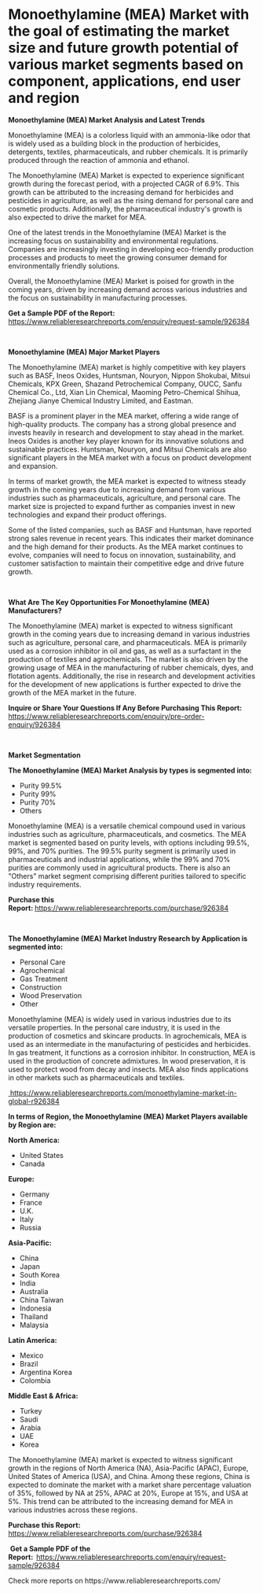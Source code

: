 <p><h1>Monoethylamine (MEA) Market with the goal of estimating the market size and future growth potential of various market segments based on component, applications, end user and region</h1></p><p><strong>Monoethylamine (MEA) Market Analysis and Latest Trends</strong></p>
<p><p>Monoethylamine (MEA) is a colorless liquid with an ammonia-like odor that is widely used as a building block in the production of herbicides, detergents, textiles, pharmaceuticals, and rubber chemicals. It is primarily produced through the reaction of ammonia and ethanol.</p><p>The Monoethylamine (MEA) Market is expected to experience significant growth during the forecast period, with a projected CAGR of 6.9%. This growth can be attributed to the increasing demand for herbicides and pesticides in agriculture, as well as the rising demand for personal care and cosmetic products. Additionally, the pharmaceutical industry's growth is also expected to drive the market for MEA.</p><p>One of the latest trends in the Monoethylamine (MEA) Market is the increasing focus on sustainability and environmental regulations. Companies are increasingly investing in developing eco-friendly production processes and products to meet the growing consumer demand for environmentally friendly solutions.</p><p>Overall, the Monoethylamine (MEA) Market is poised for growth in the coming years, driven by increasing demand across various industries and the focus on sustainability in manufacturing processes.</p></p>
<p><strong>Get a Sample PDF of the Report:&nbsp;</strong> <a href="https://www.reliableresearchreports.com/enquiry/request-sample/926384">https://www.reliableresearchreports.com/enquiry/request-sample/926384</a></p>
<p>&nbsp;</p>
<p><strong>Monoethylamine (MEA) Major Market Players</strong></p>
<p><p>The Monoethylamine (MEA) market is highly competitive with key players such as BASF, Ineos Oxides, Huntsman, Nouryon, Nippon Shokubai, Mitsui Chemicals, KPX Green, Shazand Petrochemical Company, OUCC, Sanfu Chemical Co., Ltd, Xian Lin Chemical, Maoming Petro-Chemical Shihua, Zhejiang Jianye Chemical Industry Limited, and Eastman.</p><p>BASF is a prominent player in the MEA market, offering a wide range of high-quality products. The company has a strong global presence and invests heavily in research and development to stay ahead in the market. Ineos Oxides is another key player known for its innovative solutions and sustainable practices. Huntsman, Nouryon, and Mitsui Chemicals are also significant players in the MEA market with a focus on product development and expansion.</p><p>In terms of market growth, the MEA market is expected to witness steady growth in the coming years due to increasing demand from various industries such as pharmaceuticals, agriculture, and personal care. The market size is projected to expand further as companies invest in new technologies and expand their product offerings.</p><p>Some of the listed companies, such as BASF and Huntsman, have reported strong sales revenue in recent years. This indicates their market dominance and the high demand for their products. As the MEA market continues to evolve, companies will need to focus on innovation, sustainability, and customer satisfaction to maintain their competitive edge and drive future growth.</p></p>
<p>&nbsp;</p>
<p><strong>What Are The Key Opportunities For Monoethylamine (MEA) Manufacturers?</strong></p>
<p><p>The Monoethylamine (MEA) market is expected to witness significant growth in the coming years due to increasing demand in various industries such as agriculture, personal care, and pharmaceuticals. MEA is primarily used as a corrosion inhibitor in oil and gas, as well as a surfactant in the production of textiles and agrochemicals. The market is also driven by the growing usage of MEA in the manufacturing of rubber chemicals, dyes, and flotation agents. Additionally, the rise in research and development activities for the development of new applications is further expected to drive the growth of the MEA market in the future.</p></p>
<p><strong>Inquire or Share Your Questions If Any Before Purchasing This Report:</strong> <a href="https://www.reliableresearchreports.com/enquiry/pre-order-enquiry/926384">https://www.reliableresearchreports.com/enquiry/pre-order-enquiry/926384</a></p>
<p>&nbsp;</p>
<p><strong>Market Segmentation</strong></p>
<p><strong>The Monoethylamine (MEA) Market Analysis by types is segmented into:</strong></p>
<p><ul><li>Purity 99.5%</li><li>Purity 99%</li><li>Purity 70%</li><li>Others</li></ul></p>
<p><p>Monoethylamine (MEA) is a versatile chemical compound used in various industries such as agriculture, pharmaceuticals, and cosmetics. The MEA market is segmented based on purity levels, with options including 99.5%, 99%, and 70% purities. The 99.5% purity segment is primarily used in pharmaceuticals and industrial applications, while the 99% and 70% purities are commonly used in agricultural products. There is also an "Others" market segment comprising different purities tailored to specific industry requirements.</p></p>
<p><strong>Purchase this Report:&nbsp;</strong><a href="https://www.reliableresearchreports.com/purchase/926384">https://www.reliableresearchreports.com/purchase/926384</a></p>
<p>&nbsp;</p>
<p><strong>The Monoethylamine (MEA) Market Industry Research by Application is segmented into:</strong></p>
<p><ul><li>Personal Care</li><li>Agrochemical</li><li>Gas Treatment</li><li>Construction</li><li>Wood Preservation</li><li>Other</li></ul></p>
<p><p>Monoethylamine (MEA) is widely used in various industries due to its versatile properties. In the personal care industry, it is used in the production of cosmetics and skincare products. In agrochemicals, MEA is used as an intermediate in the manufacturing of pesticides and herbicides. In gas treatment, it functions as a corrosion inhibitor. In construction, MEA is used in the production of concrete admixtures. In wood preservation, it is used to protect wood from decay and insects. MEA also finds applications in other markets such as pharmaceuticals and textiles.</p></p>
<p><a href="https://www.reliableresearchreports.com/monoethylamine-market-in-global-r926384">&nbsp;https://www.reliableresearchreports.com/monoethylamine-market-in-global-r926384</a></p>
<p><strong>In terms of Region, the Monoethylamine (MEA) Market Players available by Region are:</strong></p>
<p>
    <p> <strong> North America: </strong>
        <ul>
            <li>United States</li>
            <li>Canada</li>
        </ul>
        </p> 
    <p> <strong> Europe: </strong>
        <ul>
            <li>Germany</li>
            <li>France</li>
            <li>U.K.</li>
            <li>Italy</li>
            <li>Russia</li>
        </ul>
        </p> 
    <p> <strong> Asia-Pacific: </strong>
        <ul>
            <li>China</li>
            <li>Japan</li>
            <li>South Korea</li>
            <li>India</li>
            <li>Australia</li>
            <li>China Taiwan</li>
            <li>Indonesia</li>
            <li>Thailand</li>
            <li>Malaysia</li>
        </ul>
        </p> 
    <p> <strong> Latin America: </strong>
        <ul>
            <li>Mexico</li>
            <li>Brazil</li>
            <li>Argentina Korea</li>
            <li>Colombia</li>
        </ul>
        </p> 
    <p> <strong> Middle East & Africa: </strong>
        <ul>
            <li>Turkey</li>
            <li>Saudi</li>
            <li>Arabia</li>
            <li>UAE</li>
            <li>Korea</li>
        </ul>
    </p>
    </p>
<p><p>The Monoethylamine (MEA) market is expected to witness significant growth in the regions of North America (NA), Asia-Pacific (APAC), Europe, United States of America (USA), and China. Among these regions, China is expected to dominate the market with a market share percentage valuation of 35%, followed by NA at 25%, APAC at 20%, Europe at 15%, and USA at 5%. This trend can be attributed to the increasing demand for MEA in various industries across these regions.</p></p>
<p><strong>Purchase this Report: </strong><a href="https://www.reliableresearchreports.com/purchase/926384">https://www.reliableresearchreports.com/purchase/926384</a></p>
<p>&nbsp;<strong>Get a Sample PDF of the Report:&nbsp;&nbsp;</strong><a href="https://www.reliableresearchreports.com/enquiry/request-sample/926384">https://www.reliableresearchreports.com/enquiry/request-sample/926384</a></p>
<p><strong></strong></p>
<p>Check more reports on https://www.reliableresearchreports.com/</p>